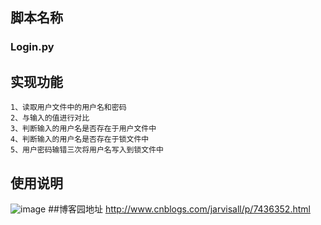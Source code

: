 ## 脚本名称
### Login.py
## 实现功能
    1、读取用户文件中的用户名和密码
    2、与输入的值进行对比
    3、判断输入的用户名是否存在于用户文件中
    4、判断输入的用户名是否存在于锁文件中
    5、用户密码输错三次将用户名写入到锁文件中
  
## 使用说明
![image](./image/005.gif)
##博客园地址
    http://www.cnblogs.com/jarvisall/p/7436352.html